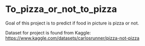 # To_pizza_or_not_to_pizza
Goal of this project is to predict if food in picture is pizza or not.

Dataset for project is found from Kaggle: https://www.kaggle.com/datasets/carlosrunner/pizza-not-pizza
